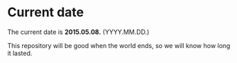 # Current date

The current date is **2015.05.08.** (YYYY.MM.DD.)

This repository will be good when the world ends, so we will know how long it lasted.